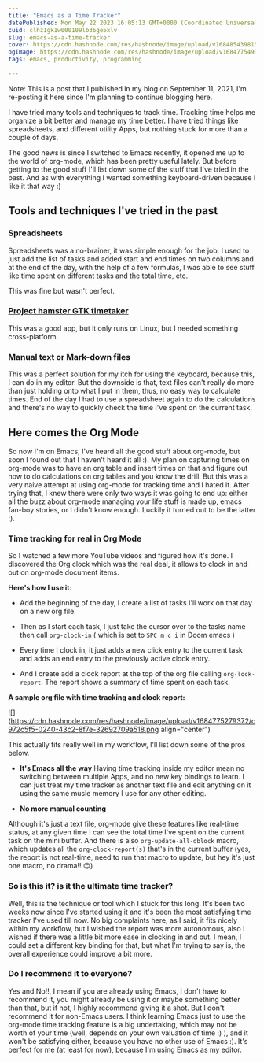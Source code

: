 ```yaml
---
title: "Emacs as a Time Tracker"
datePublished: Mon May 22 2023 16:05:13 GMT+0000 (Coordinated Universal Time)
cuid: clhz1gk1w000109lb36ge5xlv
slug: emacs-as-a-time-tracker
cover: https://cdn.hashnode.com/res/hashnode/image/upload/v1684854398158/8b81558e-5fce-49bc-aa8f-67fdcbea96fe.png
ogImage: https://cdn.hashnode.com/res/hashnode/image/upload/v1684775493254/ebdd0e92-2f0b-4ecc-a6c0-8104d431b827.png
tags: emacs, productivity, programming

---
```


Note: This is a post that I published in my blog on September 11, 2021, I'm re-posting it here since I'm planning to continue blogging here.

I have tried many tools and techniques to track time. Tracking time helps me organize a bit better and manage my time better. I have tried things like spreadsheets, and different utility Apps, but nothing stuck for more than a couple of days.

The good news is since I switched to Emacs recently, it opened me up to the world of org-mode, which has been pretty useful lately. But before getting to the good stuff I'll list down some of the stuff that I've tried in the past. And as with everything I wanted something keyboard-driven because I like it that way :)

## Tools and techniques I've tried in the past

### Spreadsheets

Spreadsheets was a no-brainer, it was simple enough for the job. I used to just add the list of tasks and added start and end times on two columns and at the end of the day, with the help of a few formulas, I was able to see stuff like time spent on different tasks and the total time, etc.

This was fine but wasn't perfect.

### [Project hamster GTK timetaker](https://github.com/projecthamster/hamster-gtk)

This was a good app, but it only runs on Linux, but I needed something cross-platform.

### Manual text or Mark-down files

This was a perfect solution for my itch for using the keyboard, because this, I can do in my editor. But the downside is that, text files can't really do more than just holding onto what I put in them, thus, no easy way to calculate times. End of the day I had to use a spreadsheet again to do the calculations and there's no way to quickly check the time I've spent on the current task.

## Here comes the Org Mode

So now I'm on Emacs, I've heard all the good stuff about org-mode, but soon I found out that I haven't heard it all :). My plan on capturing times on org-mode was to have an org table and insert times on that and figure out how to do calculations on org tables and you know the drill. But this was a very naive attempt at using org-mode for tracking time and I hated it. After trying that, I knew there were only two ways it was going to end up: either all the buzz about org-mode managing your life stuff is made up, emacs fan-boy stories, or I didn't know enough. Luckily it turned out to be the latter :).

### Time tracking for real in Org Mode

So I watched a few more YouTube videos and figured how it's done. I discovered the Org clock which was the real deal, it allows to clock in and out on org-mode document items.

**Here's how I use it**:

* Add the beginning of the day, I create a list of tasks I'll work on that day on a new org file.
    
* Then as I start each task, I just take the cursor over to the tasks name then call `org-clock-in` ( which is set to `SPC m c i` in Doom emacs )
    
* Every time I clock in, it just adds a new click entry to the current task and adds an end entry to the previously active clock entry.
    
* And I create add a clock report at the top of the org file calling `org-lock-report`. The report shows a summary of time spent on each task.
    

**A sample org file with time tracking and clock report:**

![](https://cdn.hashnode.com/res/hashnode/image/upload/v1684775279372/c972c5f5-0240-43c2-8f7e-32692709a518.png align="center")

This actually fits really well in my workflow, I'll list down some of the pros below.

* **It's Emacs all the way** Having time tracking inside my editor mean no switching between multiple Apps, and no new key bindings to learn. I can just treat my time tracker as another text file and edit anything on it using the same musle memory I use for any other editing.
    
* **No more manual counting**
    

Although it's just a text file, org-mode give these features like real-time status, at any given time I can see the total time I've spent on the current task on the mini buffer. And there is also `org-update-all-dblock` macro, which updates all the `org-clock-report(s)` that's in the current buffer (yes, the report is not real-time, need to run that macro to update, but hey it's just one macro, no drama!! 😊)

### So is this it? is it the ultimate time tracker?

Well, this is the technique or tool which I stuck for this long. It's been two weeks now since I've started using it and it's been the most satisfying time tracker I've used till now. No big complaints here, as I said, it fits nicely within my workflow, but I wished the report was more autonomous, also I wished if there was a little bit more ease in clocking in and out. I mean, I could set a different key binding for that, but what I'm trying to say is, the overall experience could improve a bit more.

### Do I recommend it to everyone?

Yes and No!!, I mean if you are already using Emacs, I don't have to recommend it, you might already be using it or maybe something better than that, but if not, I highly recommend giving it a shot. But I don't recommend it for non-Emacs users. I think learning Emacs just to use the org-mode time tracking feature is a big undertaking, which may not be worth of your time (well, depends on your own valuation of time :) ), and it won't be satisfying either, because you have no other use of Emacs :). It's perfect for me (at least for now), because I'm using Emacs as my editor.